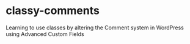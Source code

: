 # classy-comments
Learning to use classes by altering the Comment system in WordPress using Advanced Custom Fields
